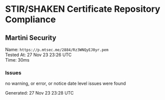 # STIR/SHAKEN Certificate Repository Compliance

## Martini Security

Name: `https://p.mtsec.me/2884/Rz3WNQyEJ0yr.pem`\
Tested At: 27 Nov 23 23:26 UTC\
Time: 30ms

### Issues

no warning, or error, or notice date level issues were found

Generated: 27 Nov 23 23:28 UTC